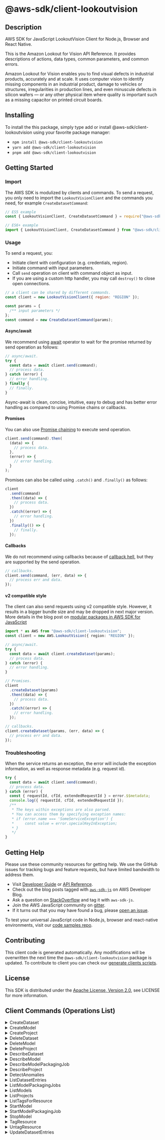 <!-- generated file, do not edit directly -->

# @aws-sdk/client-lookoutvision

## Description

AWS SDK for JavaScript LookoutVision Client for Node.js, Browser and React Native.

<p>This is the Amazon Lookout for Vision API Reference. It provides descriptions of actions,
data types, common parameters, and common errors.</p>
<p>Amazon Lookout for Vision enables you to find visual defects in industrial products,
accurately and at scale. It uses computer vision to identify missing components in an industrial product,
damage to vehicles or structures, irregularities in production lines, and even minuscule defects in
silicon wafers — or any other physical item where quality is important such as a missing capacitor
on printed circuit boards.</p>

## Installing

To install the this package, simply type add or install @aws-sdk/client-lookoutvision
using your favorite package manager:

- `npm install @aws-sdk/client-lookoutvision`
- `yarn add @aws-sdk/client-lookoutvision`
- `pnpm add @aws-sdk/client-lookoutvision`

## Getting Started

### Import

The AWS SDK is modulized by clients and commands.
To send a request, you only need to import the `LookoutVisionClient` and
the commands you need, for example `CreateDatasetCommand`:

```js
// ES5 example
const { LookoutVisionClient, CreateDatasetCommand } = require("@aws-sdk/client-lookoutvision");
```

```ts
// ES6+ example
import { LookoutVisionClient, CreateDatasetCommand } from "@aws-sdk/client-lookoutvision";
```

### Usage

To send a request, you:

- Initiate client with configuration (e.g. credentials, region).
- Initiate command with input parameters.
- Call `send` operation on client with command object as input.
- If you are using a custom http handler, you may call `destroy()` to close open connections.

```js
// a client can be shared by different commands.
const client = new LookoutVisionClient({ region: "REGION" });

const params = {
  /** input parameters */
};
const command = new CreateDatasetCommand(params);
```

#### Async/await

We recommend using [await](https://developer.mozilla.org/en-US/docs/Web/JavaScript/Reference/Operators/await)
operator to wait for the promise returned by send operation as follows:

```js
// async/await.
try {
  const data = await client.send(command);
  // process data.
} catch (error) {
  // error handling.
} finally {
  // finally.
}
```

Async-await is clean, concise, intuitive, easy to debug and has better error handling
as compared to using Promise chains or callbacks.

#### Promises

You can also use [Promise chaining](https://developer.mozilla.org/en-US/docs/Web/JavaScript/Guide/Using_promises#chaining)
to execute send operation.

```js
client.send(command).then(
  (data) => {
    // process data.
  },
  (error) => {
    // error handling.
  }
);
```

Promises can also be called using `.catch()` and `.finally()` as follows:

```js
client
  .send(command)
  .then((data) => {
    // process data.
  })
  .catch((error) => {
    // error handling.
  })
  .finally(() => {
    // finally.
  });
```

#### Callbacks

We do not recommend using callbacks because of [callback hell](http://callbackhell.com/),
but they are supported by the send operation.

```js
// callbacks.
client.send(command, (err, data) => {
  // process err and data.
});
```

#### v2 compatible style

The client can also send requests using v2 compatible style.
However, it results in a bigger bundle size and may be dropped in next major version. More details in the blog post
on [modular packages in AWS SDK for JavaScript](https://aws.amazon.com/blogs/developer/modular-packages-in-aws-sdk-for-javascript/)

```ts
import * as AWS from "@aws-sdk/client-lookoutvision";
const client = new AWS.LookoutVision({ region: "REGION" });

// async/await.
try {
  const data = await client.createDataset(params);
  // process data.
} catch (error) {
  // error handling.
}

// Promises.
client
  .createDataset(params)
  .then((data) => {
    // process data.
  })
  .catch((error) => {
    // error handling.
  });

// callbacks.
client.createDataset(params, (err, data) => {
  // process err and data.
});
```

### Troubleshooting

When the service returns an exception, the error will include the exception information,
as well as response metadata (e.g. request id).

```js
try {
  const data = await client.send(command);
  // process data.
} catch (error) {
  const { requestId, cfId, extendedRequestId } = error.$$metadata;
  console.log({ requestId, cfId, extendedRequestId });
  /**
   * The keys within exceptions are also parsed.
   * You can access them by specifying exception names:
   * if (error.name === 'SomeServiceException') {
   *     const value = error.specialKeyInException;
   * }
   */
}
```

## Getting Help

Please use these community resources for getting help.
We use the GitHub issues for tracking bugs and feature requests, but have limited bandwidth to address them.

- Visit [Developer Guide](https://docs.aws.amazon.com/sdk-for-javascript/v3/developer-guide/welcome.html)
  or [API Reference](https://docs.aws.amazon.com/AWSJavaScriptSDK/v3/latest/index.html).
- Check out the blog posts tagged with [`aws-sdk-js`](https://aws.amazon.com/blogs/developer/tag/aws-sdk-js/)
  on AWS Developer Blog.
- Ask a question on [StackOverflow](https://stackoverflow.com/questions/tagged/aws-sdk-js) and tag it with `aws-sdk-js`.
- Join the AWS JavaScript community on [gitter](https://gitter.im/aws/aws-sdk-js-v3).
- If it turns out that you may have found a bug, please [open an issue](https://github.com/aws/aws-sdk-js-v3/issues/new/choose).

To test your universal JavaScript code in Node.js, browser and react-native environments,
visit our [code samples repo](https://github.com/aws-samples/aws-sdk-js-tests).

## Contributing

This client code is generated automatically. Any modifications will be overwritten the next time the `@aws-sdk/client-lookoutvision` package is updated.
To contribute to client you can check our [generate clients scripts](https://github.com/aws/aws-sdk-js-v3/tree/main/scripts/generate-clients).

## License

This SDK is distributed under the
[Apache License, Version 2.0](http://www.apache.org/licenses/LICENSE-2.0),
see LICENSE for more information.

## Client Commands (Operations List)

<details>
<summary>
CreateDataset
</summary>

[Command API Reference](https://docs.aws.amazon.com/AWSJavaScriptSDK/v3/latest/clients/client-lookoutvision/classes/createdatasetcommand.html) / [Input](https://docs.aws.amazon.com/AWSJavaScriptSDK/v3/latest/clients/client-lookoutvision/interfaces/createdatasetcommandinput.html) / [Output](https://docs.aws.amazon.com/AWSJavaScriptSDK/v3/latest/clients/client-lookoutvision/interfaces/createdatasetcommandoutput.html)

</details>
<details>
<summary>
CreateModel
</summary>

[Command API Reference](https://docs.aws.amazon.com/AWSJavaScriptSDK/v3/latest/clients/client-lookoutvision/classes/createmodelcommand.html) / [Input](https://docs.aws.amazon.com/AWSJavaScriptSDK/v3/latest/clients/client-lookoutvision/interfaces/createmodelcommandinput.html) / [Output](https://docs.aws.amazon.com/AWSJavaScriptSDK/v3/latest/clients/client-lookoutvision/interfaces/createmodelcommandoutput.html)

</details>
<details>
<summary>
CreateProject
</summary>

[Command API Reference](https://docs.aws.amazon.com/AWSJavaScriptSDK/v3/latest/clients/client-lookoutvision/classes/createprojectcommand.html) / [Input](https://docs.aws.amazon.com/AWSJavaScriptSDK/v3/latest/clients/client-lookoutvision/interfaces/createprojectcommandinput.html) / [Output](https://docs.aws.amazon.com/AWSJavaScriptSDK/v3/latest/clients/client-lookoutvision/interfaces/createprojectcommandoutput.html)

</details>
<details>
<summary>
DeleteDataset
</summary>

[Command API Reference](https://docs.aws.amazon.com/AWSJavaScriptSDK/v3/latest/clients/client-lookoutvision/classes/deletedatasetcommand.html) / [Input](https://docs.aws.amazon.com/AWSJavaScriptSDK/v3/latest/clients/client-lookoutvision/interfaces/deletedatasetcommandinput.html) / [Output](https://docs.aws.amazon.com/AWSJavaScriptSDK/v3/latest/clients/client-lookoutvision/interfaces/deletedatasetcommandoutput.html)

</details>
<details>
<summary>
DeleteModel
</summary>

[Command API Reference](https://docs.aws.amazon.com/AWSJavaScriptSDK/v3/latest/clients/client-lookoutvision/classes/deletemodelcommand.html) / [Input](https://docs.aws.amazon.com/AWSJavaScriptSDK/v3/latest/clients/client-lookoutvision/interfaces/deletemodelcommandinput.html) / [Output](https://docs.aws.amazon.com/AWSJavaScriptSDK/v3/latest/clients/client-lookoutvision/interfaces/deletemodelcommandoutput.html)

</details>
<details>
<summary>
DeleteProject
</summary>

[Command API Reference](https://docs.aws.amazon.com/AWSJavaScriptSDK/v3/latest/clients/client-lookoutvision/classes/deleteprojectcommand.html) / [Input](https://docs.aws.amazon.com/AWSJavaScriptSDK/v3/latest/clients/client-lookoutvision/interfaces/deleteprojectcommandinput.html) / [Output](https://docs.aws.amazon.com/AWSJavaScriptSDK/v3/latest/clients/client-lookoutvision/interfaces/deleteprojectcommandoutput.html)

</details>
<details>
<summary>
DescribeDataset
</summary>

[Command API Reference](https://docs.aws.amazon.com/AWSJavaScriptSDK/v3/latest/clients/client-lookoutvision/classes/describedatasetcommand.html) / [Input](https://docs.aws.amazon.com/AWSJavaScriptSDK/v3/latest/clients/client-lookoutvision/interfaces/describedatasetcommandinput.html) / [Output](https://docs.aws.amazon.com/AWSJavaScriptSDK/v3/latest/clients/client-lookoutvision/interfaces/describedatasetcommandoutput.html)

</details>
<details>
<summary>
DescribeModel
</summary>

[Command API Reference](https://docs.aws.amazon.com/AWSJavaScriptSDK/v3/latest/clients/client-lookoutvision/classes/describemodelcommand.html) / [Input](https://docs.aws.amazon.com/AWSJavaScriptSDK/v3/latest/clients/client-lookoutvision/interfaces/describemodelcommandinput.html) / [Output](https://docs.aws.amazon.com/AWSJavaScriptSDK/v3/latest/clients/client-lookoutvision/interfaces/describemodelcommandoutput.html)

</details>
<details>
<summary>
DescribeModelPackagingJob
</summary>

[Command API Reference](https://docs.aws.amazon.com/AWSJavaScriptSDK/v3/latest/clients/client-lookoutvision/classes/describemodelpackagingjobcommand.html) / [Input](https://docs.aws.amazon.com/AWSJavaScriptSDK/v3/latest/clients/client-lookoutvision/interfaces/describemodelpackagingjobcommandinput.html) / [Output](https://docs.aws.amazon.com/AWSJavaScriptSDK/v3/latest/clients/client-lookoutvision/interfaces/describemodelpackagingjobcommandoutput.html)

</details>
<details>
<summary>
DescribeProject
</summary>

[Command API Reference](https://docs.aws.amazon.com/AWSJavaScriptSDK/v3/latest/clients/client-lookoutvision/classes/describeprojectcommand.html) / [Input](https://docs.aws.amazon.com/AWSJavaScriptSDK/v3/latest/clients/client-lookoutvision/interfaces/describeprojectcommandinput.html) / [Output](https://docs.aws.amazon.com/AWSJavaScriptSDK/v3/latest/clients/client-lookoutvision/interfaces/describeprojectcommandoutput.html)

</details>
<details>
<summary>
DetectAnomalies
</summary>

[Command API Reference](https://docs.aws.amazon.com/AWSJavaScriptSDK/v3/latest/clients/client-lookoutvision/classes/detectanomaliescommand.html) / [Input](https://docs.aws.amazon.com/AWSJavaScriptSDK/v3/latest/clients/client-lookoutvision/interfaces/detectanomaliescommandinput.html) / [Output](https://docs.aws.amazon.com/AWSJavaScriptSDK/v3/latest/clients/client-lookoutvision/interfaces/detectanomaliescommandoutput.html)

</details>
<details>
<summary>
ListDatasetEntries
</summary>

[Command API Reference](https://docs.aws.amazon.com/AWSJavaScriptSDK/v3/latest/clients/client-lookoutvision/classes/listdatasetentriescommand.html) / [Input](https://docs.aws.amazon.com/AWSJavaScriptSDK/v3/latest/clients/client-lookoutvision/interfaces/listdatasetentriescommandinput.html) / [Output](https://docs.aws.amazon.com/AWSJavaScriptSDK/v3/latest/clients/client-lookoutvision/interfaces/listdatasetentriescommandoutput.html)

</details>
<details>
<summary>
ListModelPackagingJobs
</summary>

[Command API Reference](https://docs.aws.amazon.com/AWSJavaScriptSDK/v3/latest/clients/client-lookoutvision/classes/listmodelpackagingjobscommand.html) / [Input](https://docs.aws.amazon.com/AWSJavaScriptSDK/v3/latest/clients/client-lookoutvision/interfaces/listmodelpackagingjobscommandinput.html) / [Output](https://docs.aws.amazon.com/AWSJavaScriptSDK/v3/latest/clients/client-lookoutvision/interfaces/listmodelpackagingjobscommandoutput.html)

</details>
<details>
<summary>
ListModels
</summary>

[Command API Reference](https://docs.aws.amazon.com/AWSJavaScriptSDK/v3/latest/clients/client-lookoutvision/classes/listmodelscommand.html) / [Input](https://docs.aws.amazon.com/AWSJavaScriptSDK/v3/latest/clients/client-lookoutvision/interfaces/listmodelscommandinput.html) / [Output](https://docs.aws.amazon.com/AWSJavaScriptSDK/v3/latest/clients/client-lookoutvision/interfaces/listmodelscommandoutput.html)

</details>
<details>
<summary>
ListProjects
</summary>

[Command API Reference](https://docs.aws.amazon.com/AWSJavaScriptSDK/v3/latest/clients/client-lookoutvision/classes/listprojectscommand.html) / [Input](https://docs.aws.amazon.com/AWSJavaScriptSDK/v3/latest/clients/client-lookoutvision/interfaces/listprojectscommandinput.html) / [Output](https://docs.aws.amazon.com/AWSJavaScriptSDK/v3/latest/clients/client-lookoutvision/interfaces/listprojectscommandoutput.html)

</details>
<details>
<summary>
ListTagsForResource
</summary>

[Command API Reference](https://docs.aws.amazon.com/AWSJavaScriptSDK/v3/latest/clients/client-lookoutvision/classes/listtagsforresourcecommand.html) / [Input](https://docs.aws.amazon.com/AWSJavaScriptSDK/v3/latest/clients/client-lookoutvision/interfaces/listtagsforresourcecommandinput.html) / [Output](https://docs.aws.amazon.com/AWSJavaScriptSDK/v3/latest/clients/client-lookoutvision/interfaces/listtagsforresourcecommandoutput.html)

</details>
<details>
<summary>
StartModel
</summary>

[Command API Reference](https://docs.aws.amazon.com/AWSJavaScriptSDK/v3/latest/clients/client-lookoutvision/classes/startmodelcommand.html) / [Input](https://docs.aws.amazon.com/AWSJavaScriptSDK/v3/latest/clients/client-lookoutvision/interfaces/startmodelcommandinput.html) / [Output](https://docs.aws.amazon.com/AWSJavaScriptSDK/v3/latest/clients/client-lookoutvision/interfaces/startmodelcommandoutput.html)

</details>
<details>
<summary>
StartModelPackagingJob
</summary>

[Command API Reference](https://docs.aws.amazon.com/AWSJavaScriptSDK/v3/latest/clients/client-lookoutvision/classes/startmodelpackagingjobcommand.html) / [Input](https://docs.aws.amazon.com/AWSJavaScriptSDK/v3/latest/clients/client-lookoutvision/interfaces/startmodelpackagingjobcommandinput.html) / [Output](https://docs.aws.amazon.com/AWSJavaScriptSDK/v3/latest/clients/client-lookoutvision/interfaces/startmodelpackagingjobcommandoutput.html)

</details>
<details>
<summary>
StopModel
</summary>

[Command API Reference](https://docs.aws.amazon.com/AWSJavaScriptSDK/v3/latest/clients/client-lookoutvision/classes/stopmodelcommand.html) / [Input](https://docs.aws.amazon.com/AWSJavaScriptSDK/v3/latest/clients/client-lookoutvision/interfaces/stopmodelcommandinput.html) / [Output](https://docs.aws.amazon.com/AWSJavaScriptSDK/v3/latest/clients/client-lookoutvision/interfaces/stopmodelcommandoutput.html)

</details>
<details>
<summary>
TagResource
</summary>

[Command API Reference](https://docs.aws.amazon.com/AWSJavaScriptSDK/v3/latest/clients/client-lookoutvision/classes/tagresourcecommand.html) / [Input](https://docs.aws.amazon.com/AWSJavaScriptSDK/v3/latest/clients/client-lookoutvision/interfaces/tagresourcecommandinput.html) / [Output](https://docs.aws.amazon.com/AWSJavaScriptSDK/v3/latest/clients/client-lookoutvision/interfaces/tagresourcecommandoutput.html)

</details>
<details>
<summary>
UntagResource
</summary>

[Command API Reference](https://docs.aws.amazon.com/AWSJavaScriptSDK/v3/latest/clients/client-lookoutvision/classes/untagresourcecommand.html) / [Input](https://docs.aws.amazon.com/AWSJavaScriptSDK/v3/latest/clients/client-lookoutvision/interfaces/untagresourcecommandinput.html) / [Output](https://docs.aws.amazon.com/AWSJavaScriptSDK/v3/latest/clients/client-lookoutvision/interfaces/untagresourcecommandoutput.html)

</details>
<details>
<summary>
UpdateDatasetEntries
</summary>

[Command API Reference](https://docs.aws.amazon.com/AWSJavaScriptSDK/v3/latest/clients/client-lookoutvision/classes/updatedatasetentriescommand.html) / [Input](https://docs.aws.amazon.com/AWSJavaScriptSDK/v3/latest/clients/client-lookoutvision/interfaces/updatedatasetentriescommandinput.html) / [Output](https://docs.aws.amazon.com/AWSJavaScriptSDK/v3/latest/clients/client-lookoutvision/interfaces/updatedatasetentriescommandoutput.html)

</details>
